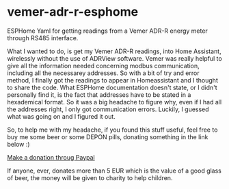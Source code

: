 # vemer-adr-r-esphome
ESPHome Yaml for getting readings from a Vemer ADR-R energy meter through RS485 interface.

What I wanted to do, is get my Vemer ADR-R readings, into Home Assistant, wirelessly without the use of ADRView software.
Vemer was really helpful to give all the information needed concerning modbus communication, including all the necessarey addresses.
So with a bit of try and error method, I finally got the readings to appear in Homeassistant and I thought to share the code.
What ESPHome documentation doesn't state, or I didn't personally find it, is the fact that addresses have to be stated in a hexademical format.
So it was a big headache to figure why, even if I had all the addresses right, I only got communication errors.
Luckily, I guessed what was going on and I figured it out.

So, to help me with my headache, if you found this stuff useful, feel free to buy me some beer or some DEPON pills, donating something in the link below :)

[Make a donation throug Paypal](https://www.paypal.com/donate/?hosted_button_id=TJHU3Q3FDJZAG)

If anyone, ever, donates more than 5 EUR which is the value of a good glass of beer, the money will be given to charity to help children.
